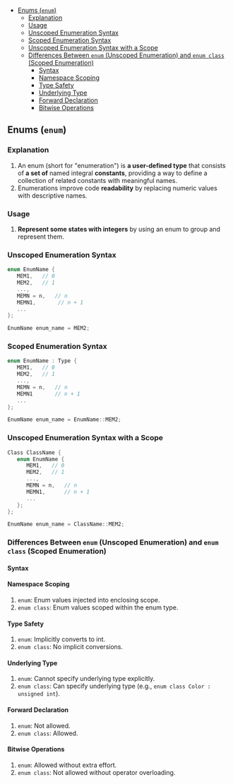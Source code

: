 <!-- vim-markdown-toc GFM -->

- [Enums (`enum`)](#enums-enum)
  - [Explanation](#explanation)
  - [Usage](#usage)
  - [Unscoped Enumeration Syntax](#unscoped-enumeration-syntax)
  - [Scoped Enumeration Syntax](#scoped-enumeration-syntax)
  - [Unscoped Enumeration Syntax with a Scope](#unscoped-enumeration-syntax-with-a-scope)
  - [Differences Between `enum` (Unscoped Enumeration) and `enum class` (Scoped Enumeration)](#differences-between-enum-unscoped-enumeration-and-enum-class-scoped-enumeration)
    - [Syntax](#syntax)
    - [Namespace Scoping](#namespace-scoping)
    - [Type Safety](#type-safety)
    - [Underlying Type](#underlying-type)
    - [Forward Declaration](#forward-declaration)
    - [Bitwise Operations](#bitwise-operations)

<!-- vim-markdown-toc -->

## Enums (`enum`)

### Explanation

1. An enum (short for "enumeration") is **a user-defined type** that consists of **a set of** named
   integral **constants**, providing a way to define a collection of related constants with
   meaningful names.
2. Enumerations improve code **readability** by replacing numeric values with descriptive names.

### Usage

1. **Represent some states with integers** by using an enum to group and represent them.

### Unscoped Enumeration Syntax

```CPP
enum EnumName {
   MEM1,   // 0
   MEM2,   // 1
   ...,
   MEMN = n,   // n
   MEMN1,       // n + 1
   ...
};

EnumName enum_name = MEM2;
```

### Scoped Enumeration Syntax

```CPP
enum EnumName : Type {
   MEM1,   // 0
   MEM2,   // 1
   ...,
   MEMN = n,   // n
   MEMN1       // n + 1
   ...
};

EnumName enum_name = EnumName::MEM2;
```

### Unscoped Enumeration Syntax with a Scope

```CPP
Class ClassName {
   enum EnumName {
      MEM1,   // 0
      MEM2,   // 1
      ...,
      MEMN = n,   // n
      MEMN1,      // n + 1
      ...
   };
};

EnumName enum_name = ClassName::MEM2;
```

### Differences Between `enum` (Unscoped Enumeration) and `enum class` (Scoped Enumeration)

#### Syntax

#### Namespace Scoping

1. `enum`: Enum values injected into enclosing scope.
2. `enum class`: Enum values scoped within the enum type.

#### Type Safety

1. `enum`: Implicitly converts to int.
2. `enum class`: No implicit conversions.

#### Underlying Type

1. `enum`: Cannot specify underlying type explicitly.
2. `enum class`: Can specify underlying type (e.g., `enum class Color : unsigned int`).

#### Forward Declaration

1. `enum`: Not allowed.
2. `enum class`: Allowed.

#### Bitwise Operations

1. `enum`: Allowed without extra effort.
2. `enum class`: Not allowed without operator overloading.
